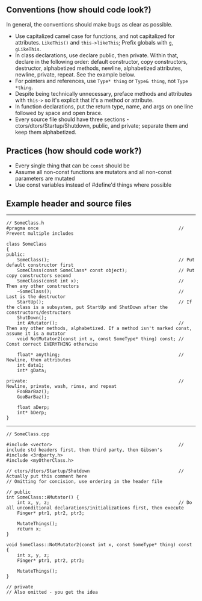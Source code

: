 ## Conventions (how should code look?)
In general, the conventions should make bugs as clear as possible. 

- Use capitalized camel case for functions, and not capitalized for attributes. `LikeThis()` and `this->likeThis`; Prefix globals with `g`, `gLikeThis`.
- In class declarations, use declare public, then private. Within that, declare in the following order: default constructor, copy constructors, destructor, alphabetized methods, newline, alphabetized attributes, newline, private, repeat. See the example below.
- For pointers and references, use `Type* thing` or `Type& thing`, not `Type *thing`.
- Despite being technically unnecessary, preface methods and attributes with `this->` so it's explicit that it's a method or attribute.
- In function declarations, put the return type, name, and args on one line followed by space and open brace.
- Every source file should have three sections - ctors/dtors/Startup/Shutdown, public, and private; separate them and keep them alphabetized.

## Practices (how should code work?)
- Every single thing that can be `const` should be
- Assume all non-const functions are mutators and all non-const parameters are mutated
- Use const variables instead of #define'd things where possible

## Example header and source files
---
```
// SomeClass.h
#pragma once													// Prevent multiple includes

class SomeClass
{
public:
    SomeClass();												// Put default constructor first
    SomeClass(const SomeClass* const object);					// Put copy constructors second
    SomeClass(const int x);										// Then any other constructors
    ~SomeClass();												// Last is the destructor
	StartUp();													// If the class is a subsystem, put StartUp and ShutDown after the constructors/destructors
	ShutDown();			
    int AMutator();												// Then any other methods, alphabetized. If a method isn't marked const, assume it is a mutator
    void NotMutator2(const int x, const SomeType* thing) const;	// Const correct EVERYTHING otherwise

    float* anything;											// Newline, then attributes
    int data1;
    int* gData;

private:														// Newline, private, wash, rinse, and repeat
    FooBarBaz();            
    GooBarBaz();

    float aDerp;
    int* bDerp;
}
```
---
```
// SomeClass.cpp
 
#include <vector>												// include std headers first, then third party, then Gibson's
#include <3rdparty.h>
#include <myOtherClass.h>  
                      
// ctors/dtors/Startup/Shutdown									// Actually put this comment here
// Omitting for concision, use ordering in the header file

// public
int SomeClass::AMutator() {
	int x, y, z;												// Do all unconditional declarations/initializations first, then execute
	Finger* ptr1, ptr2, ptr3;

	MutateThings();
	return x;
}              
                    
void SomeClass::NotMutator2(const int x, const SomeType* thing) const {
	int x, y, z;
	Finger* ptr1, ptr2, ptr3;

	MutateThings();
}   

// private
// Also omitted - you get the idea
```